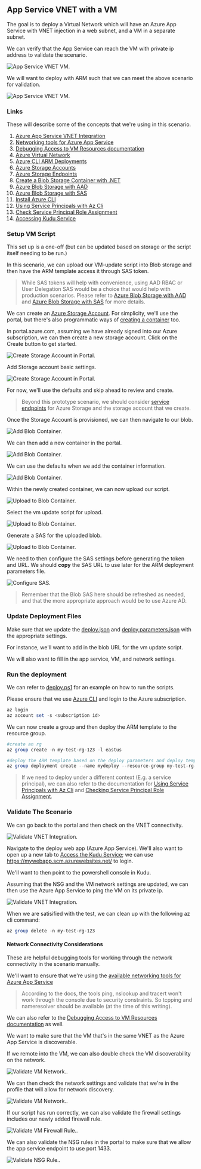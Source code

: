 ## App Service VNET with a VM

The goal is to deploy a Virtual Network which will have an Azure App Service with VNET injection in a web subnet, and a VM in a separate subnet.

We can verify that the App Service can reach the VM with private ip address to validate the scenario.

![App Service VNET VM.](../Media/scenario-app-service-vnet-vm/scenario-0.png 'App Service VNET VM')

We will want to deploy with ARM such that we can meet the above scenario for validation.

![App Service VNET VM.](../Media/scenario-app-service-vnet-vm/scenario.png 'App Service VNET VM')

### Links

These will describe some of the concepts that we're using in this scenario.

1. [Azure App Service VNET Integration](https://docs.microsoft.com/en-us/azure/app-service/web-sites-integrate-with-vnet)
1. [Networking tools for Azure App Service](https://docs.microsoft.com/en-us/azure/app-service/web-sites-integrate-with-vnet#tools)
1. [Debugging Access to VM Resources documentation](https://docs.microsoft.com/en-us/azure/app-service/web-sites-integrate-with-vnet#debugging-access-to-vnet-hosted-resources)
1. [Azure Virtual Network](https://docs.microsoft.com/en-us/azure/virtual-network/virtual-network-for-azure-services)
1. [Azure CLI ARM Deployments](https://docs.microsoft.com/en-us/azure/azure-resource-manager/resource-group-template-deploy-cli)
1. [Azure Storage Accounts](https://docs.microsoft.com/en-us/azure/storage/common/storage-account-overview?toc=%2fazure%2fstorage%2fblobs%2ftoc.json)
1. [Azure Storage Endpoints](https://docs.microsoft.com/en-us/azure/storage/common/storage-network-security?toc=%2fazure%2fvirtual-network%2ftoc.json#grant-access-from-a-virtual-network)
1. [Create a Blob Storage Container with .NET](https://docs.microsoft.com/en-us/azure/storage/blobs/storage-blob-container-create)
1. [Azure Blob Storage with AAD](https://docs.microsoft.com/en-us/azure/storage/common/storage-auth-aad?toc=%2fazure%2fstorage%2fblobs%2ftoc.json)
1. [Azure Blob Storage with SAS](https://docs.microsoft.com/en-us/azure/storage/common/storage-sas-overview)
1. [Install Azure CLI](https://docs.microsoft.com/en-us/cli/azure/install-azure-cli-windows?view=azure-cli-latest)
1. [Using Service Principals with Az Cli](https://docs.microsoft.com/en-us/cli/azure/create-an-azure-service-principal-azure-cli?view=azure-cli-latest)
1. [Check Service Principal Role Assignment](https://docs.microsoft.com/en-us/cli/azure/role/assignment?view=azure-cli-latest#az-role-assignment-create)
1. [Accessing Kudu Service](https://github.com/projectkudu/kudu/wiki/Accessing-the-kudu-service)

### Setup VM Script

This set up is a one-off (but can be updated based on storage or the script itself needing to be run.)

In this scenario, we can upload our VM-update script into Blob storage and then have the ARM template access it through SAS token.

> While SAS tokens will help with convenience, using AAD RBAC or User Delegation SAS would be a choice that would help with production scenarios.  Please refer to [Azure Blob Storage with AAD](https://docs.microsoft.com/en-us/azure/storage/common/storage-auth-aad?toc=%2fazure%2fstorage%2fblobs%2ftoc.json) and  [Azure Blob Storage with SAS](https://docs.microsoft.com/en-us/azure/storage/common/storage-sas-overview) for more details.

We can create an [Azure Storage Account](https://docs.microsoft.com/en-us/azure/storage/common/storage-account-overview?toc=%2fazure%2fstorage%2fblobs%2ftoc.json).  For simplicity, we'll use the portal, but there's also programmatic ways of [creating a container](https://docs.microsoft.com/en-us/azure/storage/blobs/storage-blob-container-create) too.

In portal.azure.com, assuming we have already signed into our Azure subscription, we can then create a new storage account.  Click on the Create button to get started.

![Create Storage Account in Portal.](../Media/scenario-app-service-vnet-vm/create-storage-1.png 'Create Storage Account in Portal')

Add Storage account basic settings.

![Create Storage Account in Portal.](../Media/scenario-app-service-vnet-vm/create-storage-2.png 'Create Storage Account in Portal')

For now, we'll use the defaults and skip ahead to review and create.

> Beyond this prototype scenario, we should consider [service endpoints](https://docs.microsoft.com/en-us/azure/storage/common/storage-network-security?toc=%2fazure%2fvirtual-network%2ftoc.json#grant-access-from-a-virtual-network) for Azure Storage and the storage account that we create.

Once the Storage Account is provisioned, we can then navigate to our blob.

![Add Blob Container.](../Media/scenario-app-service-vnet-vm/create-storage-3.png 'Add Blob Container in Portal')

We can then add a new container in the portal.

![Add Blob Container.](../Media/scenario-app-service-vnet-vm/create-storage-4.png 'Add Blob Container in Portal')

We can use the defaults when we add the container information.

![Add Blob Container.](../Media/scenario-app-service-vnet-vm/create-storage-5.png 'Add Blob Container in Portal')

Within the newly created container, we can now upload our script.

![Upload to Blob Container.](../Media/scenario-app-service-vnet-vm/create-storage-6.png 'Upload to Blob Container in Portal')

Select the vm update script for upload.

![Upload to Blob Container.](../Media/scenario-app-service-vnet-vm/create-storage-7.png 'Upload to Blob Container in Portal')

Generate a SAS for the uploaded blob.

![Upload to Blob Container.](../Media/scenario-app-service-vnet-vm/create-storage-8.png 'Upload to Blob Container in Portal')

We need to then configure the SAS settings before generating the token and URL.  We should **copy** the SAS URL to use later for the ARM deployment parameters file.

![Configure SAS.](../Media/scenario-app-service-vnet-vm/create-storage-9.png 'Configure SAS in Portal')

> Remember that the Blob SAS here should be refreshed as needed, and that the more appropriate approach would be to use Azure AD.

### Update Deployment Files

Make sure that we update the [deploy.json](../Scenarios/app-service-vnet-vm/deploy.json) and [deploy.parameters.json](../Scenarios/app-service-vnet-vm/deploy.parameters.json) with the appropriate settings.

For instance, we'll want to add in the blob URL for the vm update script.

We will also want to fill in the app service, VM, and network settings.

### Run the deployment

We can refer to [deploy.ps1](../Scenarios/app-service-vnet-vm/deploy.ps1) for an example on how to run the scripts.

Please ensure that we use [Azure CLI](https://docs.microsoft.com/en-us/cli/azure/install-azure-cli-windows?view=azure-cli-latest) and login to the Azure subscription.

```powershell
az login
az account set -s <subscription id>
```

We can now create a group and then deploy the ARM template to the resource group.

```powershell
#create an rg
az group create -n my-test-rg-123 -l eastus

#deploy the ARM template based on the deploy parameters and deploy template based off local files
az group deployment create --name mydeploy --resource-group my-test-rg-123 --parameters deploy.parameters.json --template-file deploy.json
```

> If we need to deploy under a different context (E.g. a service principal), we can also refer to the documentation for [Using Service Principals with Az Cli](https://docs.microsoft.com/en-us/cli/azure/create-an-azure-service-principal-azure-cli?view=azure-cli-latest) and [Checking Service Principal Role Assignment](https://docs.microsoft.com/en-us/cli/azure/role/assignment?view=azure-cli-latest#az-role-assignment-create).

### Validate The Scenario

We can go back to the portal and then check on the VNET connectivity.

![Validate VNET Integration.](../Media/scenario-app-service-vnet-vm/validate-vnet-1.png 'Validate VNET Integration in Portal')

Navigate to the deploy web app (Azure App Service).  We'll also want to open up a new tab to [Access the Kudu Service](https://github.com/projectkudu/kudu/wiki/Accessing-the-kudu-service); we can use https://mywebapp.scm.azurewebsites.net/ to login.

We'll want to then point to the powershell console in Kudu.

Assuming that the NSG and the VM network settings are updated, we can then use the Azure App Service to ping the VM on its private ip.

![Validate VNET Integration.](../Media/scenario-app-service-vnet-vm/validate-vnet-2.png 'Validate VNET Integration in Portal')

When we are satisified with the test, we can clean up with the following az cli command:

```powershell
az group delete -n my-test-rg-123
```

#### Network Connectivity Considerations

These are helpful debugging tools for working through the network connectivity in the scenario manually.

We'll want to ensure that we're using the [available networking tools for Azure App Service](https://docs.microsoft.com/en-us/azure/app-service/web-sites-integrate-with-vnet#tools)

> According to the docs, the tools ping, nslookup and tracert won't work through the console due to security constraints.  So tcpping and nameresolver should be available (at the time of this writing).

We can also refer to the [Debugging Access to VM Resources documentation](https://docs.microsoft.com/en-us/azure/app-service/web-sites-integrate-with-vnet#debugging-access-to-vnet-hosted-resources) as well.

We want to make sure that the VM that's in the same VNET as the Azure App Service is discoverable.

If we remote into the VM, we can also double check the VM discoverability on the network.

![Validate VM Network.](../Media/scenario-app-service-vnet-vm/validate-vm-1.png 'Validate VM Network').

We can then check the network settings and validate that we're in the profile that will allow for network discovery.

![Validate VM Network.](../Media/scenario-app-service-vnet-vm/validate-vm-2.png 'Validate VM Network').

If our script has run correctly, we can also validate the firewall settings includes our newly added firewall rule.

![Validate VM Firewall Rule.](../Media/scenario-app-service-vnet-vm/validate-vm-3.png 'Validate VM Firewall Rule').

We can also validate the NSG rules in the portal to make sure that we allow the app service endpoint to use port 1433.

![Validate NSG Rule.](../Media/scenario-app-service-vnet-vm/validate-nsg-1.png 'Validate NSG Rule').